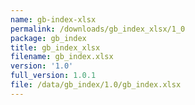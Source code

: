 ```yaml
---
name: gb-index-xlsx
permalink: /downloads/gb_index_xlsx/1_0
package: gb_index
title: gb_index_xlsx
filename: gb_index.xlsx
version: '1.0'
full_version: 1.0.1
file: /data/gb_index/1.0/gb_index.xlsx
---
```


